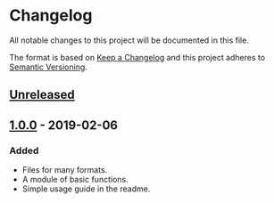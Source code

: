 # Changelog
All notable changes to this project will be documented in this file.

The format is based on [Keep a Changelog](http://keepachangelog.com/en/1.0.0/)
and this project adheres to [Semantic Versioning](http://semver.org/spec/v2.0.0.html).

## [Unreleased]

## [1.0.0] - 2019-02-06
### Added
- Files for many formats.
- A module of basic functions.
- Simple usage guide in the readme.


[Unreleased]: https://github.com/BioJulia/BioSequences.jl/compare/v1.0.0...HEAD
[1.0.0]: https://github.com/BioJulia/BioSequences.jl/tree/v1.0.0